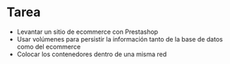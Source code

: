 # Tarea

- Levantar un sitio de ecommerce con Prestashop
- Usar volúmenes para persistir la información tanto de la base de datos como del ecommerce
- Colocar los contenedores dentro de una misma red
